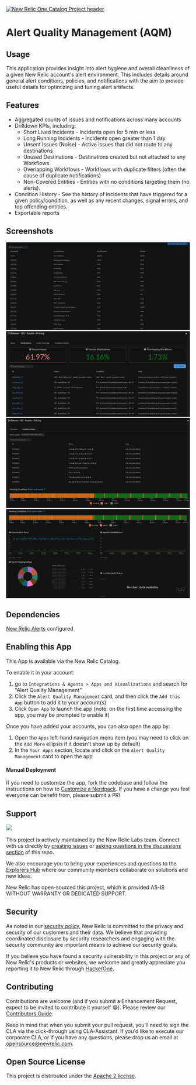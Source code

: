 [![New Relic One Catalog Project header](https://github.com/newrelic/opensource-website/raw/master/src/images/categories/New_Relic_One_Catalog_Project.png)](https://opensource.newrelic.com/oss-category/#new-relic-one-catalog-project)

# Alert Quality Management (AQM)

## Usage

This application provides insight into alert hygiene and overall cleanliness of a given New Relic account's alert environment. This includes details around general alert conditions, policies, and notifications with the aim to provide useful details for optimizing and tuning alert artifacts.

## Features
* Aggregated counts of issues and notifications across many accounts
* Drilldown KPIs, including:
   * Short Lived Incidents - Incidents open for 5 min or less
   * Long Running Incidents - Incidents open greater than 1 day
   * Unsent Issues (Noise) - Active issues that did not route to any destinations
   * Unused Destinations - Destinations created but not attached to any Workflows
   * Overlapping Workflows - Workflows with duplicate filters (often the cause of duplicate notifications)
   * Non-Covered Entities - Entities with no conditions targeting them (no alerts).
* Condition History - See the history of incidents that have triggered for a given policy/condition, as well as any recent changes, signal errors, and top offending entities.
* Exportable reports

## Screenshots
![Overview](screenshots/overview.png)
![Overview](screenshots/drilldown.png)
![Overview](screenshots/history1.png)
![Overview](screenshots/history2.png)

## Dependencies

[New Relic Alerts](https://docs.newrelic.com/docs/alerts/overview/) configured

## Enabling this App

This App is available via the New Relic Catalog.

To enable it in your account:
1. go to `Integrations & Agents > Apps and Visualizations` and search for "Alert Quality Management"
2. Click the `Alert Quality Management` card, and then click the `Add this App` button to add it to your account(s)
3. Click `Open App` to launch the app (note: on the first time accessing the app, you may be prompted to enable it)

Once you have added your accounts, you can also open the app by:
1. Open the `Apps` left-hand navigation menu item (you may need to click on the `Add More` ellipsis if it doesn't show up by default)
2. In the `Your Apps` section, locate and click on the `Alert Quality Management` card to open the app


#### Manual Deployment
If you need to customize the app, fork the codebase and follow the instructions on how to [Customize a Nerdpack](https://docs.newrelic.com/docs/new-relic-solutions/tutorials/customize-nerdpacks/). If you have a change you feel everyone can benefit from, please submit a PR!

## Support

<a href="https://github.com/newrelic?q=nrlabs-viz&amp;type=all&amp;language=&amp;sort="><img src="https://user-images.githubusercontent.com/1786630/214122263-7a5795f6-f4e3-4aa0-b3f5-2f27aff16098.png" height=50 /></a>

This project is actively maintained by the New Relic Labs team. Connect with us directly by [creating issues](../../issues) or [asking questions in the discussions section](../../discussions) of this repo.

We also encourage you to bring your experiences and questions to the [Explorers Hub](https://discuss.newrelic.com) where our community members collaborate on solutions and new ideas.

New Relic has open-sourced this project, which is provided AS-IS WITHOUT WARRANTY OR DEDICATED SUPPORT.

## Security

As noted in our [security policy](https://github.com/newrelic/nr-labs-pages/security/policy), New Relic is committed to the privacy and security of our customers and their data. We believe that providing coordinated disclosure by security researchers and engaging with the security community are important means to achieve our security goals.

If you believe you have found a security vulnerability in this project or any of New Relic's products or websites, we welcome and greatly appreciate you reporting it to New Relic through [HackerOne](https://hackerone.com/newrelic).

## Contributing

Contributions are welcome (and if you submit a Enhancement Request, expect to be invited to contribute it yourself :grin:). Please review our [Contributors Guide](CONTRIBUTING.md).

Keep in mind that when you submit your pull request, you'll need to sign the CLA via the click-through using CLA-Assistant. If you'd like to execute our corporate CLA, or if you have any questions, please drop us an email at opensource@newrelic.com.

## Open Source License

This project is distributed under the [Apache 2 license](LICENSE).
